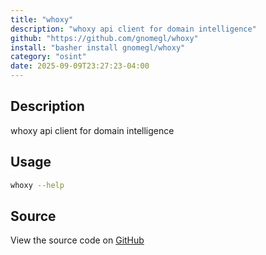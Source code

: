 ```yaml
---
title: "whoxy"
description: "whoxy api client for domain intelligence"
github: "https://github.com/gnomegl/whoxy"
install: "basher install gnomegl/whoxy"
category: "osint"
date: 2025-09-09T23:27:23-04:00
---
```



## Description

whoxy api client for domain intelligence

## Usage

```bash
whoxy --help
```

## Source

View the source code on [GitHub](https://github.com/gnomegl/whoxy)
